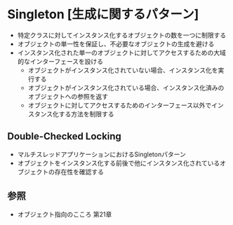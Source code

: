 # Singleton [生成に関するパターン]
- 特定クラスに対してインスタンス化するオブジェクトの数を一つに制限する
- オブジェクトの単一性を保証し、不必要なオブジェクトの生成を避ける
- インスタンス化された単一のオブジェクトに対してアクセスするための大域的なインターフェースを設ける
  - オブジェクトがインスタンス化されていない場合、インスタンス化を実行する
  - オブジェクトがインスタンス化されている場合、インスタンス化済みのオブジェクトへの参照を返す
  - オブジェクトに対してアクセスするためのインターフェース以外でインスタンス化する方法を制限する

## Double-Checked Locking
- マルチスレッドアプリケーションにおけるSingletonパターン
- オブジェクトをインスタンス化する前後で他にインスタンス化されているオブジェクトの存在性を確認する

## 参照
- オブジェクト指向のこころ 第21章
